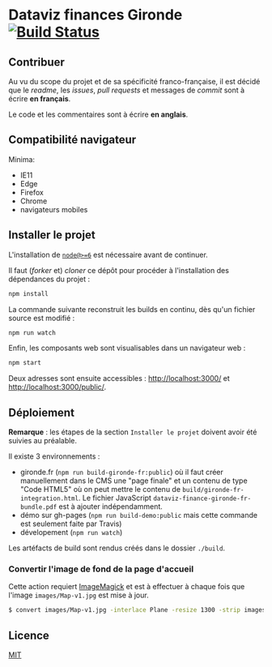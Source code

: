 # Dataviz finances Gironde [![Build Status](https://travis-ci.org/dtc-innovation/dataviz-finances-gironde.svg?branch=master)](https://travis-ci.org/dtc-innovation/dataviz-finances-gironde)

## Contribuer

Au vu du scope du projet et de sa spécificité franco-française, il est décidé que le *readme*, les *issues*, *pull requests* et messages de *commit* sont à écrire **en français**.

Le code et les commentaires sont à écrire **en anglais**.

## Compatibilité navigateur

Minima:

* IE11
* Edge
* Firefox 
* Chrome
* navigateurs mobiles


## Installer le projet

L'installation de [`node@>=6`][nodejs] est nécessaire avant de continuer.

Il faut (_forker_ et) _cloner_ ce dépôt pour procéder à l'installation des dépendances du projet :

```bash
npm install
```

La commande suivante reconstruit les builds en continu, dès qu'un fichier source est modifié :

```bash
npm run watch
```

Enfin, les composants web sont visualisables dans un navigateur web :

```bash
npm start
```

Deux adresses sont ensuite accessibles : [http://localhost:3000/]() et [http://localhost:3000/public/]().

## Déploiement

**Remarque** : les étapes de la section `Installer le projet` doivent avoir été suivies au préalable.

Il existe 3 environnements :
* gironde.fr (`npm run build-gironde-fr:public`) où il faut créer manuellement dans le CMS une "page finale" et un contenu de type "Code HTML5" où on peut mettre le contenu de `build/gironde-fr-integration.html`. Le fichier JavaScript `dataviz-finance-gironde-fr-bundle.pdf` est à ajouter indépendamment.
* démo sur gh-pages (`npm run build-demo:public` mais cette commande est seulement faite par Travis)
* dévelopement (`npm run watch`)


Les artéfacts de build sont rendus créés dans le dossier `./build`.


### Convertir l'image de fond de la page d'accueil

Cette action requiert [ImageMagick][] et est à effectuer à chaque fois que l'image `images/Map-v1.jpg` est mise à jour.

```bash
$ convert images/Map-v1.jpg -interlace Plane -resize 1300 -strip images/map-optimised.jpg
```

## Licence

[MIT](LICENSE)

[nodejs]: https://nodejs.org/
[ImageMagick]: https://www.imagemagick.org/script/download.php
